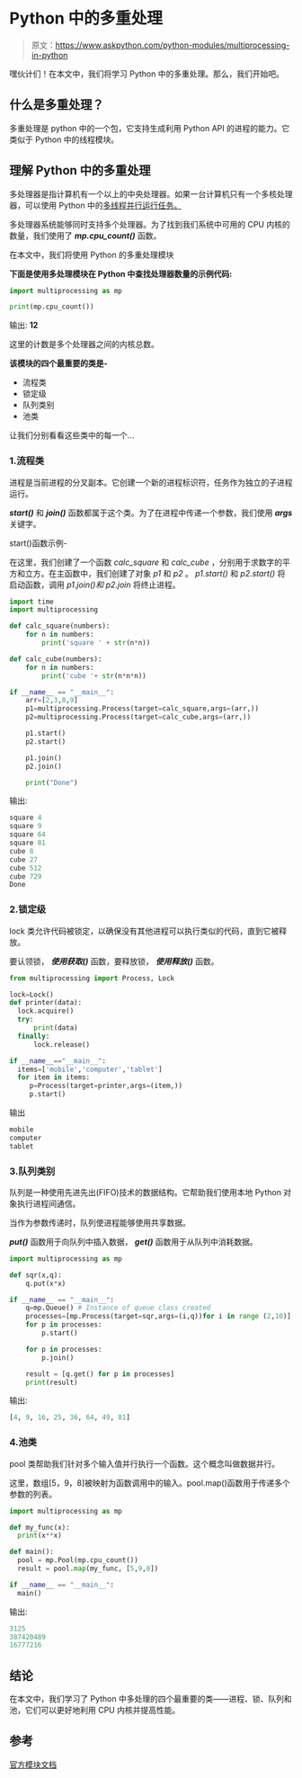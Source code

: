 # Python 中的多重处理

> 原文：<https://www.askpython.com/python-modules/multiprocessing-in-python>

嘿伙计们！在本文中，我们将学习 Python 中的多重处理。那么，我们开始吧。

## 什么是多重处理？

多重处理是 python 中的一个包，它支持生成利用 Python API 的进程的能力。它类似于 Python 中的线程模块。

## 理解 Python 中的多重处理

多处理器是指计算机有一个以上的中央处理器。如果一台计算机只有一个多核处理器，可以使用 Python 中的[多线程并行运行任务。](https://www.askpython.com/python-modules/multithreading-in-python)

多处理器系统能够同时支持多个处理器。为了找到我们系统中可用的 CPU 内核的数量，我们使用了 ***mp.cpu_count()*** 函数。

在本文中，我们将使用 Python 的多重处理模块

**下面是使用多处理模块在 Python 中查找处理器数量的示例代码:**

```py
import multiprocessing as mp

print(mp.cpu_count())

```

输出: **12**

这里的计数是多个处理器之间的内核总数。

**该模块的四个最重要的类是-**

*   流程类
*   锁定级
*   队列类别
*   池类

让我们分别看看这些类中的每一个…

### 1.流程类

进程是当前进程的分叉副本。它创建一个新的进程标识符，任务作为独立的子进程运行。

***start()*** 和 ***join()*** 函数都属于这个类。为了在进程中传递一个参数，我们使用 ***args*** 关键字。

start()函数示例-

在这里，我们创建了一个函数 *calc_square* 和 *calc_cube* ，分别用于求数字的平方和立方。在主函数中，我们创建了对象 *p1* 和 *p2* 。 *p1.start()* 和 *p2.start()* 将启动函数，调用 *p1.join()和 p2.join* 将终止进程。

```py
import time
import multiprocessing

def calc_square(numbers):
	for n in numbers:
		print('square ' + str(n*n))

def calc_cube(numbers):
	for n in numbers:
		print('cube '+ str(n*n*n))

if __name__ == "__main__":
	arr=[2,3,8,9]
	p1=multiprocessing.Process(target=calc_square,args=(arr,))
	p2=multiprocessing.Process(target=calc_cube,args=(arr,))

	p1.start()
	p2.start()

	p1.join()
	p2.join()

	print("Done")

```

输出:

```py
square 4
square 9
square 64
square 81
cube 8
cube 27
cube 512
cube 729
Done

```

### 2.锁定级

lock 类允许代码被锁定，以确保没有其他进程可以执行类似的代码，直到它被释放。

要认领锁， ***使用获取()*** 函数，要释放锁， ***使用释放()*** 函数。

```py
from multiprocessing import Process, Lock

lock=Lock()
def printer(data):
  lock.acquire()
  try:
      print(data)
  finally:
      lock.release()

if __name__=="__main__":
  items=['mobile','computer','tablet']
  for item in items:
     p=Process(target=printer,args=(item,))
     p.start()

```

输出

```py
mobile
computer
tablet

```

### 3.队列类别

队列是一种使用先进先出(FIFO)技术的数据结构。它帮助我们使用本地 Python 对象执行进程间通信。

当作为参数传递时，队列使进程能够使用共享数据。

***put()*** 函数用于向队列中插入数据， ***get()*** 函数用于从队列中消耗数据。

```py
import multiprocessing as mp

def sqr(x,q):
	q.put(x*x)

if __name__ == "__main__":
	q=mp.Queue() # Instance of queue class created
	processes=[mp.Process(target=sqr,args=(i,q))for i in range (2,10)] # List of processes within range 2 to 10
	for p in processes:
		p.start()

	for p in processes:
		p.join()

	result = [q.get() for p in processes]
	print(result)

```

输出:

```py
[4, 9, 16, 25, 36, 64, 49, 81]

```

### 4.池类

pool 类帮助我们针对多个输入值并行执行一个函数。这个概念叫做数据并行。

这里，数组[5，9，8]被映射为函数调用中的输入。pool.map()函数用于传递多个参数的列表。

```py
import multiprocessing as mp

def my_func(x):
  print(x**x)

def main():
  pool = mp.Pool(mp.cpu_count())
  result = pool.map(my_func, [5,9,8])

if __name__ == "__main__":
  main()

```

输出:

```py
3125
387420489
16777216

```

## 结论

在本文中，我们学习了 Python 中多处理的四个最重要的类——进程、锁、队列和池，它们可以更好地利用 CPU 内核并提高性能。

## 参考

[官方模块文档](https://docs.python.org/3/library/multiprocessing.html)